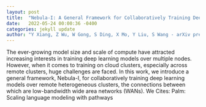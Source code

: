 ```yaml
---
layout: post
title:  "Nebula-I: A General Framework for Collaboratively Training Deep Learning Models on Low-Bandwidth Cloud Clusters"
date:   2022-05-24 00:00:36 -0400
categories: jekyll update
author: "Y Xiang, Z Wu, W Gong, S Ding, X Mo, Y Liu, S Wang - arXiv preprint arXiv , 2022"
---
```

The ever-growing model size and scale of compute have attracted increasing interests in training deep learning models over multiple nodes. However, when it comes to training on cloud clusters, especially across remote clusters, huge challenges are faced. In this work, we introduce a general framework, Nebula-I, for collaboratively training deep learning models over remote heterogeneous clusters, the connections between which are low-bandwidth wide area networks (WANs). We  Cites: Palm: Scaling language modeling with pathways